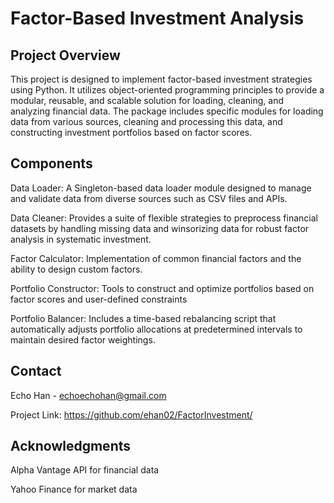# Factor-Based Investment Analysis

## Project Overview

This project is designed to implement factor-based investment strategies using Python.  It utilizes object-oriented programming principles to provide a modular, reusable, and scalable solution for loading, cleaning, and analyzing financial data. The package includes specific modules for loading data from various sources, cleaning and processing this data, and constructing investment portfolios based on factor scores.

## Components

Data Loader: A Singleton-based data loader module designed to manage and validate data from diverse sources such as CSV files and APIs.

Data Cleaner: Provides a suite of flexible strategies to preprocess financial datasets by handling missing data and winsorizing data for robust factor analysis in systematic investment.

Factor Calculator: Implementation of common financial factors and the ability to design custom factors.

Portfolio Constructor: Tools to construct and optimize portfolios based on factor scores and user-defined constraints

Portfolio Balancer: Includes a time-based rebalancing script that automatically adjusts portfolio allocations at predetermined intervals to maintain desired factor weightings.

## Contact

Echo Han - echoechohan@gmail.com

Project Link: https://github.com/ehan02/FactorInvestment/

## Acknowledgments

Alpha Vantage API for financial data

Yahoo Finance for market data